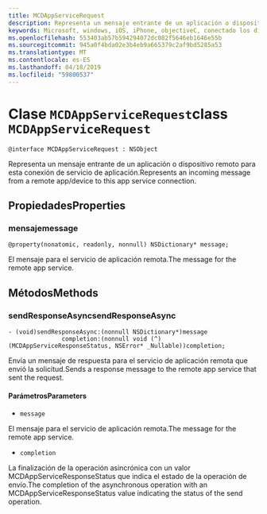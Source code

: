 ```yaml
---
title: MCDAppServiceRequest
description: Representa un mensaje entrante de un aplicación o dispositivo remoto para esta conexión de servicio de aplicación.
keywords: Microsoft, windows, iOS, iPhone, objectiveC, conectado los dispositivos, proyecto Roma
ms.openlocfilehash: 553403ab57b594294072dc082f5646eb1646e55b
ms.sourcegitcommit: 945a0f4bda02e3b4eb9a665379c2af9bd5285a53
ms.translationtype: MT
ms.contentlocale: es-ES
ms.lasthandoff: 04/18/2019
ms.locfileid: "59800537"
---
```

# <a name="class-mcdappservicerequest"></a><span data-ttu-id="866a0-104">Clase `MCDAppServiceRequest`</span><span class="sxs-lookup"><span data-stu-id="866a0-104">class `MCDAppServiceRequest`</span></span>

```
@interface MCDAppServiceRequest : NSObject
```
<span data-ttu-id="866a0-105">Representa un mensaje entrante de un aplicación o dispositivo remoto para esta conexión de servicio de aplicación.</span><span class="sxs-lookup"><span data-stu-id="866a0-105">Represents an incoming message from a remote app/device to this app service connection.</span></span>

## <a name="properties"></a><span data-ttu-id="866a0-106">Propiedades</span><span class="sxs-lookup"><span data-stu-id="866a0-106">Properties</span></span>

### <a name="message"></a><span data-ttu-id="866a0-107">mensaje</span><span class="sxs-lookup"><span data-stu-id="866a0-107">message</span></span> 
`@property(nonatomic, readonly, nonnull) NSDictionary* message;`

<span data-ttu-id="866a0-108">El mensaje para el servicio de aplicación remota.</span><span class="sxs-lookup"><span data-stu-id="866a0-108">The message for the remote app service.</span></span>

## <a name="methods"></a><span data-ttu-id="866a0-109">Métodos</span><span class="sxs-lookup"><span data-stu-id="866a0-109">Methods</span></span>

### <a name="sendresponseasync"></a><span data-ttu-id="866a0-110">sendResponseAsync</span><span class="sxs-lookup"><span data-stu-id="866a0-110">sendResponseAsync</span></span> 
```
- (void)sendResponseAsync:(nonnull NSDictionary*)message
               completion:(nonnull void (^)(MCDAppServiceResponseStatus, NSError* _Nullable))completion;
```

<span data-ttu-id="866a0-111">Envía un mensaje de respuesta para el servicio de aplicación remota que envió la solicitud.</span><span class="sxs-lookup"><span data-stu-id="866a0-111">Sends a response message to the remote app service that sent the request.</span></span>

#### <a name="parameters"></a><span data-ttu-id="866a0-112">Parámetros</span><span class="sxs-lookup"><span data-stu-id="866a0-112">Parameters</span></span>
* `message` 

<span data-ttu-id="866a0-113">El mensaje para el servicio de aplicación remota.</span><span class="sxs-lookup"><span data-stu-id="866a0-113">The message for the remote app service.</span></span>

* `completion`     

<span data-ttu-id="866a0-114">La finalización de la operación asincrónica con un valor MCDAppServiceResponseStatus que indica el estado de la operación de envío.</span><span class="sxs-lookup"><span data-stu-id="866a0-114">The completion of the asynchronous operation with an MCDAppServiceResponseStatus value indicating the status of the send operation.</span></span>